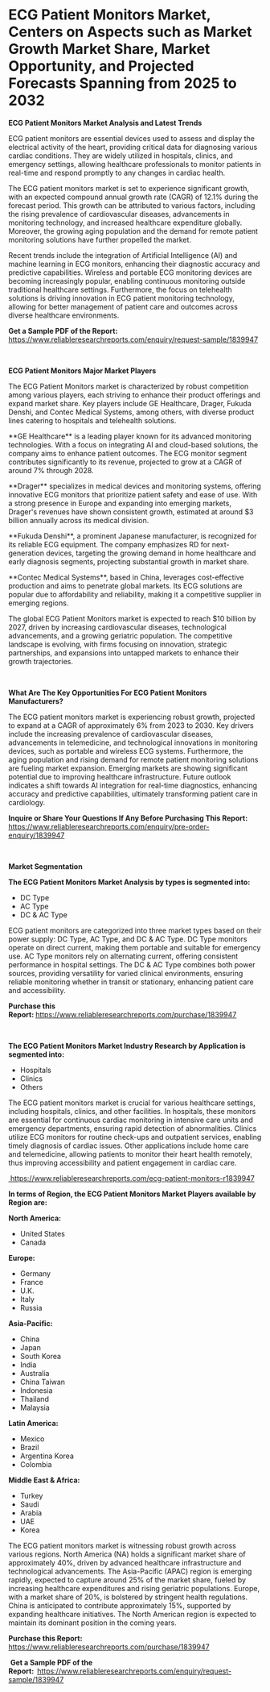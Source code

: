 <p><h1>ECG Patient Monitors Market, Centers on Aspects such as Market Growth Market Share, Market Opportunity, and Projected Forecasts Spanning from 2025 to 2032</h1></p><p><strong>ECG Patient Monitors Market Analysis and Latest Trends</strong></p>
<p><p>ECG patient monitors are essential devices used to assess and display the electrical activity of the heart, providing critical data for diagnosing various cardiac conditions. They are widely utilized in hospitals, clinics, and emergency settings, allowing healthcare professionals to monitor patients in real-time and respond promptly to any changes in cardiac health.</p><p>The ECG patient monitors market is set to experience significant growth, with an expected compound annual growth rate (CAGR) of 12.1% during the forecast period. This growth can be attributed to various factors, including the rising prevalence of cardiovascular diseases, advancements in monitoring technology, and increased healthcare expenditure globally. Moreover, the growing aging population and the demand for remote patient monitoring solutions have further propelled the market.</p><p>Recent trends include the integration of Artificial Intelligence (AI) and machine learning in ECG monitors, enhancing their diagnostic accuracy and predictive capabilities. Wireless and portable ECG monitoring devices are becoming increasingly popular, enabling continuous monitoring outside traditional healthcare settings. Furthermore, the focus on telehealth solutions is driving innovation in ECG patient monitoring technology, allowing for better management of patient care and outcomes across diverse healthcare environments.</p></p>
<p><strong>Get a Sample PDF of the Report:&nbsp;</strong> <a href="https://www.reliableresearchreports.com/enquiry/request-sample/1839947?utm_campaign=3296&utm_medium=2&utm_source=Github&utm_content=ia&utm_term=14042025&utm_id=ecg-patient-monitors">https://www.reliableresearchreports.com/enquiry/request-sample/1839947</a></p>
<p>&nbsp;</p>
<p><strong>ECG Patient Monitors Major Market Players</strong></p>
<p><p>The ECG Patient Monitors market is characterized by robust competition among various players, each striving to enhance their product offerings and expand market share. Key players include GE Healthcare, Drager, Fukuda Denshi, and Contec Medical Systems, among others, with diverse product lines catering to hospitals and telehealth solutions.</p><p>**GE Healthcare** is a leading player known for its advanced monitoring technologies. With a focus on integrating AI and cloud-based solutions, the company aims to enhance patient outcomes. The ECG monitor segment contributes significantly to its revenue, projected to grow at a CAGR of around 7% through 2028.</p><p>**Drager** specializes in medical devices and monitoring systems, offering innovative ECG monitors that prioritize patient safety and ease of use. With a strong presence in Europe and expanding into emerging markets, Drager's revenues have shown consistent growth, estimated at around $3 billion annually across its medical division.</p><p>**Fukuda Denshi**, a prominent Japanese manufacturer, is recognized for its reliable ECG equipment. The company emphasizes RD for next-generation devices, targeting the growing demand in home healthcare and early diagnosis segments, projecting substantial growth in market share.</p><p>**Contec Medical Systems**, based in China, leverages cost-effective production and aims to penetrate global markets. Its ECG solutions are popular due to affordability and reliability, making it a competitive supplier in emerging regions.</p><p>The global ECG Patient Monitors market is expected to reach $10 billion by 2027, driven by increasing cardiovascular diseases, technological advancements, and a growing geriatric population. The competitive landscape is evolving, with firms focusing on innovation, strategic partnerships, and expansions into untapped markets to enhance their growth trajectories.</p></p>
<p>&nbsp;</p>
<p><strong>What Are The Key Opportunities For ECG Patient Monitors Manufacturers?</strong></p>
<p><p>The ECG patient monitors market is experiencing robust growth, projected to expand at a CAGR of approximately 6% from 2023 to 2030. Key drivers include the increasing prevalence of cardiovascular diseases, advancements in telemedicine, and technological innovations in monitoring devices, such as portable and wireless ECG systems. Furthermore, the aging population and rising demand for remote patient monitoring solutions are fueling market expansion. Emerging markets are showing significant potential due to improving healthcare infrastructure. Future outlook indicates a shift towards AI integration for real-time diagnostics, enhancing accuracy and predictive capabilities, ultimately transforming patient care in cardiology.</p></p>
<p><strong>Inquire or Share Your Questions If Any Before Purchasing This Report:</strong> <a href="https://www.reliableresearchreports.com/enquiry/pre-order-enquiry/1839947?utm_campaign=3296&utm_medium=2&utm_source=Github&utm_content=ia&utm_term=14042025&utm_id=ecg-patient-monitors">https://www.reliableresearchreports.com/enquiry/pre-order-enquiry/1839947</a></p>
<p>&nbsp;</p>
<p><strong>Market Segmentation</strong></p>
<p><strong>The ECG Patient Monitors Market Analysis by types is segmented into:</strong></p>
<p><ul><li>DC Type</li><li>AC Type</li><li>DC & AC Type</li></ul></p>
<p><p>ECG patient monitors are categorized into three market types based on their power supply: DC Type, AC Type, and DC & AC Type. DC Type monitors operate on direct current, making them portable and suitable for emergency use. AC Type monitors rely on alternating current, offering consistent performance in hospital settings. The DC & AC Type combines both power sources, providing versatility for varied clinical environments, ensuring reliable monitoring whether in transit or stationary, enhancing patient care and accessibility.</p></p>
<p><strong>Purchase this Report:&nbsp;</strong><a href="https://www.reliableresearchreports.com/purchase/1839947?utm_campaign=3296&utm_medium=2&utm_source=Github&utm_content=ia&utm_term=14042025&utm_id=ecg-patient-monitors">https://www.reliableresearchreports.com/purchase/1839947</a></p>
<p>&nbsp;</p>
<p><strong>The ECG Patient Monitors Market Industry Research by Application is segmented into:</strong></p>
<p><ul><li>Hospitals</li><li>Clinics</li><li>Others</li></ul></p>
<p><p>The ECG patient monitors market is crucial for various healthcare settings, including hospitals, clinics, and other facilities. In hospitals, these monitors are essential for continuous cardiac monitoring in intensive care units and emergency departments, ensuring rapid detection of abnormalities. Clinics utilize ECG monitors for routine check-ups and outpatient services, enabling timely diagnosis of cardiac issues. Other applications include home care and telemedicine, allowing patients to monitor their heart health remotely, thus improving accessibility and patient engagement in cardiac care.</p></p>
<p><a href="https://www.reliableresearchreports.com/ecg-patient-monitors-r1839947?utm_campaign=3296&utm_medium=2&utm_source=Github&utm_content=ia&utm_term=14042025&utm_id=ecg-patient-monitors">&nbsp;https://www.reliableresearchreports.com/ecg-patient-monitors-r1839947</a></p>
<p><strong>In terms of Region, the ECG Patient Monitors Market Players available by Region are:</strong></p>
<p>
    <p> <strong> North America: </strong>
        <ul>
            <li>United States</li>
            <li>Canada</li>
        </ul>
        </p> 
    <p> <strong> Europe: </strong>
        <ul>
            <li>Germany</li>
            <li>France</li>
            <li>U.K.</li>
            <li>Italy</li>
            <li>Russia</li>
        </ul>
        </p> 
    <p> <strong> Asia-Pacific: </strong>
        <ul>
            <li>China</li>
            <li>Japan</li>
            <li>South Korea</li>
            <li>India</li>
            <li>Australia</li>
            <li>China Taiwan</li>
            <li>Indonesia</li>
            <li>Thailand</li>
            <li>Malaysia</li>
        </ul>
        </p> 
    <p> <strong> Latin America: </strong>
        <ul>
            <li>Mexico</li>
            <li>Brazil</li>
            <li>Argentina Korea</li>
            <li>Colombia</li>
        </ul>
        </p> 
    <p> <strong> Middle East & Africa: </strong>
        <ul>
            <li>Turkey</li>
            <li>Saudi</li>
            <li>Arabia</li>
            <li>UAE</li>
            <li>Korea</li>
        </ul>
    </p>
    </p>
<p><p>The ECG patient monitors market is witnessing robust growth across various regions. North America (NA) holds a significant market share of approximately 40%, driven by advanced healthcare infrastructure and technological advancements. The Asia-Pacific (APAC) region is emerging rapidly, expected to capture around 25% of the market share, fueled by increasing healthcare expenditures and rising geriatric populations. Europe, with a market share of 20%, is bolstered by stringent health regulations. China is anticipated to contribute approximately 15%, supported by expanding healthcare initiatives. The North American region is expected to maintain its dominant position in the coming years.</p></p>
<p><strong>Purchase this Report: </strong><a href="https://www.reliableresearchreports.com/purchase/1839947?utm_campaign=3296&utm_medium=2&utm_source=Github&utm_content=ia&utm_term=14042025&utm_id=ecg-patient-monitors">https://www.reliableresearchreports.com/purchase/1839947</a></p>
<p>&nbsp;<strong>Get a Sample PDF of the Report:&nbsp;&nbsp;</strong><a href="https://www.reliableresearchreports.com/enquiry/request-sample/1839947?utm_campaign=3296&utm_medium=2&utm_source=Github&utm_content=ia&utm_term=14042025&utm_id=ecg-patient-monitors">https://www.reliableresearchreports.com/enquiry/request-sample/1839947</a></p>
<p><strong></strong></p>
<p><p></p><p></p><p></p></p>